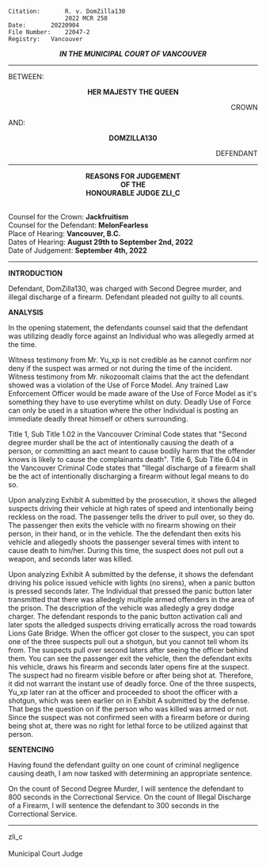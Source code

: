 	Citation:       R. v. DomZilla130
                	2022 MCR 258
	Date:		20220904
	File Number:	22047-2
	Registry:	Vancouver

<p align="center"><b><i>
				IN THE MUNICIPAL COURT OF VANCOUVER
</b></i>

---

BETWEEN:
<p align="center"><b>		HER MAJESTY THE QUEEN				</b>
<p align="right">		CROWN
<p>				AND:
<p align="center"><b>		DOMZILLA130			</b>
<p align="right">		DEFENDANT

---
	
<p align="center"><b>		
				REASONS FOR JUDGEMENT
<br>				OF THE
<br>				HONOURABLE JUDGE ZLI_C

</b>

<br>				Counsel for the Crown: **Jackfruitism**
<br>				Counsel for the Defendant: **MelonFearless**
<br>				Place of Hearing: **Vancouver, B.C.**
<br>				Dates of Hearing: **August 29th to September 2nd, 2022**
<br>				Date of Judgement: **September 4th, 2022**

---

**INTRODUCTION**

Defendant, DomZilla130, was charged with Second Degree murder, and illegal discharge of a firearm. Defendant pleaded not guilty to all counts.
  
**ANALYSIS**

In the opening statement, the defendants counsel said that the defendant was utilizing deadly force against an Individual who was allegedly armed at the time.

Witness testimony from Mr. Yu_xp is not credible as he cannot confirm nor deny if the suspect was armed or not during the time of the incident. Witness testimony from Mr. nikozoomalt claims that the act the defendant showed was a violation of the Use of Force Model. Any trained Law Enforcement Officer would be made aware of the Use of Force Model as it's something they have to use everytime whilst on duty. Deadly Use of Force can only be used in a situation where the other Individual is posting an immediate deadly threat himself or others surrounding.
	
Title 1, Sub Title 1.02 in the Vancouver Criminal Code states that "Second degree murder shall be the act of intentionally causing the death of a person, or committing an aact meant to cause bodily harm that the offender knows is likely to cause the complainants death". 
Title 6, Sub Title 6.04 in the Vancouver Criminal Code states that "Illegal discharge of a firearm shall be the act of intentionally discharging a firearm without legal means to do so.
	
Upon analyzing Exhibit A submitted by the prosecution, it shows the alleged suspects driving their vehicle at high rates of speed and intentionally being reckless on the road. The passenger tells the driver to pull over, so they do. The passenger then exits the vehicle with no firearm showing on their person, in their hand, or in the vehicle. The the defendant then exits his vehicle and allegedly shoots the passenger several times with intent to cause death to him/her. During this time, the suspect does not pull out a weapon, and seconds later was killed.	

Upon analyzing Exhibit A submitted by the defense, it shows the defendant driving his police issued vehicle with lights (no sirens), when a panic button is pressed seconds later. The Individual that pressed the panic button later transmitted that there was alledegly multiple armed offenders in the area of the prison. The description of the vehicle was alledegly a grey dodge charger. The defendant responds to the panic button activation call and later spots the alledged suspects driving erratically across the road towards Lions Gate Bridge. When the officer got closer to the suspect, you can spot one of the three suspects pull out a shotgun, but you cannot tell whom its from. The suspects pull over second laters after seeing the officer behind them. You can see the passenger exit the vehicle, then the defendant exits his vehicle, draws his firearm and seconds later opens fire at the suspect. The suspect had no firearm visible before or after being shot at. Therefore, it did not warrant the instant use of deadly force. One of the three suspects, Yu_xp later ran at the officer and proceeded to shoot the officer with a shotgun, which was seen earlier on in Exhibit A submitted by the defense. That begs the question on if the person who was killed was armed or not. Since the suspect was not confirmed seen with a firearm before or during being shot at, there was no right for lethal force to be utilized against that person.
	
**SENTENCING**

Having found the defendant guilty on one count of criminal negligence causing death, I am now tasked with determining an appropriate sentence.
	
On the count of Second Degree Murder, I will sentence the defendant to 800 seconds in the Correctional Service.
On the count of Illegal Discharge of a Firearm, I will sentence the defendant to 300 seconds in the Correctional Service.

---

zli_c
<br>	
Municipal Court Judge
